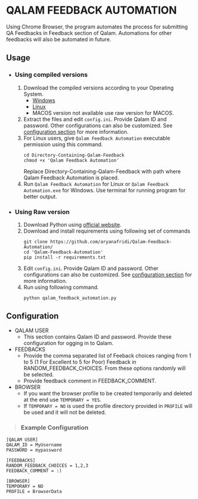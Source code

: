 # QALAM FEEDBACK AUTOMATION
Using Chrome Browser, the program automates the process for submitting QA Feedbacks in Feedback section of Qalam. Automations for other feedbacks will also be automated in future.

## Usage
 - ### Using compiled versions
    1. Download the compiled versions according to your Operating System. 
        - [Windows](/compiled/Windows.zip)
        - [Linux](compiled/Linux.zip)
        - MACOS version not available use raw version for MACOS.  
    2. Extract the files and edit `config.ini`. Provide Qalam ID and password. Other configurations can also be customized. See [configuration section](#configuration) for more information.
    3. For Linux users, give `Qalam Feedback Automation` executable permission using this command.  
        ```
        cd Directory-Containing-Qalam-Feedback
        chmod +x 'Qalam Feedback Automation'
        ```
        Replace Directory-Containing-Qalam-Feedback with path where Qalam Feedback Automation is placed.  
    4. Run `Qalam Feedback Automation` for Linux or `Qalam Feedback Automation.exe` for Windows. Use terminal for running program for better output.
- ### Using Raw version
    1. Download Python using [official website](https://python.org).
    2. Download and install requirements using following set of commands
        ```
        git clone https://github.com/aryanafridi/Qalam-Feedback-Automation/
        cd 'Qalam-Feedback-Automation'
        pip install -r requirements.txt
        ```
    3. Edit `config.ini`. Provide Qalam ID and password. Other configurations can also be customized. See [configuration section](#configuration) for more information.
    4. Run using following command.
        ```
        python qalam_feedback_automation.py
        ```
## Configuration
- QALAM USER 
    - This section contains Qalam ID and password. Provide these configuration for ogging in to Qalam.
- FEEDBACKS
    - Provide the comma separated list of Feeback choices ranging from 1 to 5 (1 For Excellent to 5 for Poor) Feedback in RANDOM_FEEDBACK_CHOICES. From these options randomly will be selected.
    - Provide feedback comment in FEEDBACK_COMMENT.
- BROWSER
    - If you want the browser profile to be created temporarily and deleted at the end use `TEMPORARY = YES`.
    - If `TEMPORARY = NO` is used the profile directory provided in `PROFILE` will be used and it will not be deleted.
> ### Example Configuration
    [QALAM USER]
    QALAM_ID = MyUsername
    PASSWORD = mypassword

    [FEEDBACKS]
    RANDOM_FEEDBACK_CHOICES = 1,2,3
    FEEDBACK_COMMENT = :)

    [BROWSER]
    TEMPORARY = NO
    PROFILE = BrowserData

